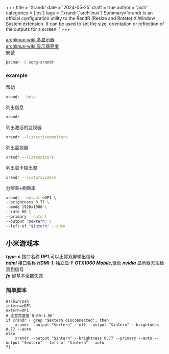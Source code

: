 +++
title = 'Xrandr'
date = '2024-05-25'
draft = true
author = 'aiclr'
categories = ['os']
tags = ['xrandr','archlinux']
Summary='xrandr is an official configuration utility to the RandR (Resize and Rotate) X Window System extension. It can be used to set the size, orientation or reflection of the outputs for a screen. '
+++

[archlinux-wiki 多显示器](https://wiki.archlinux.org/title/Xrandr)\
[archlinux-wiki 显示器亮度](https://wiki.archlinux.org/title/Backlight#Xorg:_adjust_perceived_brightness_with_xrandr)\
安装
```sh
pacman -S xorg-xrandr
```

### example

帮助
```sh
xrandr --help
```
列出信息
```sh
xrandr
```
列出激活的监视器
```sh
xrandr --listactivemonitors
```
列出监视器
```sh
xrandr --listmonitors
```
列出显卡输出源
```sh
xrandr --listproviders
```
分辨率+刷新率
```sh
xrandr --output eDP1 \
--brightness 0.77 \
--mode 1920x1080 \
--rate 60 \
--primary --auto \
--output "$extern" \
--left-of "$intern" --auto
```

## 小米游戏本 

***type-c*** 接口名称 ***DP1***,可以正常双屏输出信号\
***hdmi*** 接口名称 ***HDMI-1***, 独立显卡 ***GTX1060 Mobile***,驱动 ***nvidia*** 显示器无法检测到信号\
***fn*** 键基本全部失效

### 简单脚本

```shell
#!/bin/zsh
intern=eDP1
extern=DP1
# 注意亮度值`0.00~1.00`
if xrandr | grep "$extern disconnected"; then
	xrandr --output "$extern" --off --output "$intern" --brightness 0.77 --auto
else
	xrandr --output "$intern" --brightness 0.77 --primary --auto --output "$extern" --left-of "$intern" --auto
fi
```